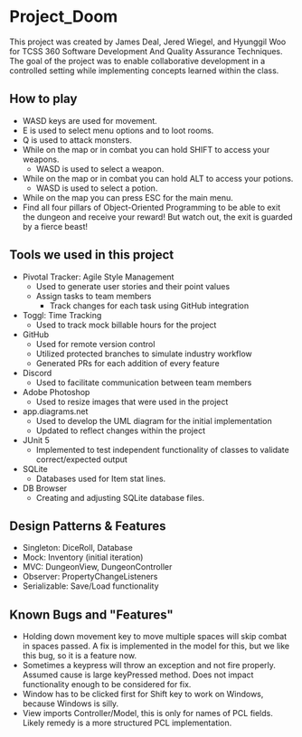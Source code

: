 # Project_Doom
This project was created by James Deal, Jered Wiegel, and Hyunggil Woo for TCSS 360 Software Development And Quality Assurance Techniques. The goal of the project was to enable collaborative development in a controlled setting while implementing concepts learned within the class.

## How to play
- WASD keys are used for movement.
- E is used to select menu options and to loot rooms.
- Q is used to attack monsters.
- While on the map or in combat you can hold SHIFT to access your weapons.
  - WASD is used to select a weapon.
- While on the map or in combat you can hold ALT to access your potions.
  - WASD is used to select a potion.
- While on the map you can press ESC for the main menu.
- Find all four pillars of Object-Oriented Programming to be able to exit the dungeon and receive your reward! But watch out, the exit is guarded by a fierce beast!

## Tools we used in this project
- Pivotal Tracker: Agile Style Management
  - Used to generate user stories and their point values
  - Assign tasks to team members
    - Track changes for each task using GitHub integration
- Toggl: Time Tracking
  - Used to track mock billable hours for the project
- GitHub
  - Used for remote version control
  - Utilized protected branches to simulate industry workflow
  - Generated PRs for each addition of every feature
- Discord
  - Used to facilitate communication between team members
- Adobe Photoshop
  - Used to resize images that were used in the project
- app.diagrams.net
  - Used to develop the UML diagram for the initial implementation
  - Updated to reflect changes within the project
- JUnit 5
  - Implemented to test independent functionality of classes to validate correct/expected output
- SQLite
  - Databases used for Item stat lines.
- DB Browser
  - Creating and adjusting SQLite database files.

## Design Patterns & Features
- Singleton: DiceRoll, Database
- Mock: Inventory (initial iteration)
- MVC: DungeonView, DungeonController
- Observer: PropertyChangeListeners
- Serializable: Save/Load functionality

## Known Bugs and "Features"
- Holding down movement key to move multiple spaces will skip combat in spaces passed. A fix is implemented in the model for this, but we like this bug, so it is a feature now.
- Sometimes a keypress will throw an exception and not fire properly. Assumed cause is large keyPressed method. Does not impact functionality enough to be considered for fix.
- Window has to be clicked first for Shift key to work on Windows, because Windows is silly.
- View imports Controller/Model, this is only for names of PCL fields. Likely remedy is a more structured PCL implementation.